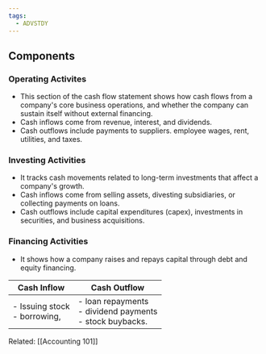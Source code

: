```yaml
---
tags:
  - ADVSTDY
---
```

## Components
### Operating Activites
- This section of the cash flow statement shows how cash flows from a company's core business operations, and whether the company can sustain itself without external financing. 
- Cash inflows come from revenue, interest, and dividends. 
- Cash outflows include payments to suppliers. employee wages, rent, utilities, and taxes.
### Investing Activities
- It tracks cash movements related to long-term investments that affect a company's growth. 
- Cash inflows come from selling assets, divesting subsidiaries, or collecting payments on loans. 
- Cash outflows include capital expenditures (capex), investments in securities, and business acquisitions.
### Financing Activities
- It shows how a company raises and repays capital through debt and equity financing. 

| Cash Inflow                      | Cash Outflow                                                  |
| -------------------------------- | ------------------------------------------------------------- |
| - Issuing stock <br>- borrowing, | - loan repayments<br>- dividend payments<br>- stock buybacks. |
Related: [[Accounting 101]]

